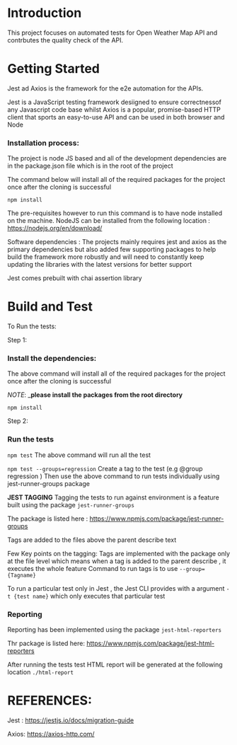 # Introduction
This project focuses on automated tests for Open Weather Map API and contrbutes the quality check of the API.

# Getting Started

Jest ad Axios is the framework for the e2e automation for the APIs.

Jest is a JavaScript testing framework desiigned to ensure correctnessof any Javascript code base whilst Axios is a popular, promise-based HTTP client that sports an easy-to-use API and can be used in both browser and Node



### Installation process:
The project is node JS based and all of the development dependencies are in the package.json file which is in the root of the project

The command below will install all of the required packages for the project once after the cloning is successful

```npm install```

The pre-requisites however to run this command is to have node installed on the machine.
NodeJS can be installed from the following location : https://nodejs.org/en/download/


Software dependencies :
The projects mainly requires jest and axios as the primary dependencies but also added few supporting packages to help build the framework more robustly and will need to constantly keep updating the libraries with the latest versions for better support


Jest comes prebuilt with chai assertion library


# Build and Test

To Run the tests:

Step 1:

### Install the dependencies:
The above command will install all of the required packages for the project once after the cloning is successful

_NOTE_: _**please install the packages from the root directory**

```npm install```

Step 2:

### Run the tests

```npm test```
The above command will run all the test

```npm test --groups=regression```
Create a tag to the test (e.g @group regression )
Then use the above command to run tests individually using jest-runner-groups package

**JEST TAGGING**
Tagging the tests to run against environment is a feature built using the package ```jest-runner-groups```

The package is listed here : https://www.npmjs.com/package/jest-runner-groups

Tags are added to the files above the parent describe text 

Few Key points on the tagging: 
Tags are implemented with the package only at the file level which means when a tag is added to the parent describe , it executes the whole feature
Command to run tags is to use ```--group={Tagname}```

To run a particular test only in Jest , the Jest CLI provides with a argument ```-t {test name}``` which only executes that particular test 

### Reporting
Reporting has been implemented using the package ```jest-html-reporters```

Thr package is listed here: https://www.npmjs.com/package/jest-html-reporters

After running the tests test HTML report will be generated at the following location 
```./html-report```


# REFERENCES: 

Jest :  https://jestjs.io/docs/migration-guide

Axios: https://axios-http.com/

